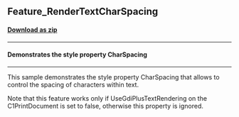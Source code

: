 ## Feature_RenderTextCharSpacing
#### [Download as zip](https://grapecity.github.io/DownGit/#/home?url=https://github.com/GrapeCity/ComponentOne-WinForms-Samples/tree/master/Next\PrintDocument\CS\Feature_RenderTextCharSpacing)
____
#### Demonstrates the style property CharSpacing
____
This sample demonstrates the style property CharSpacing that allows to control the spacing of characters within text.

Note that this feature works only if UseGdiPlusTextRendering on the C1PrintDocument is set to false, otherwise this property is ignored.
